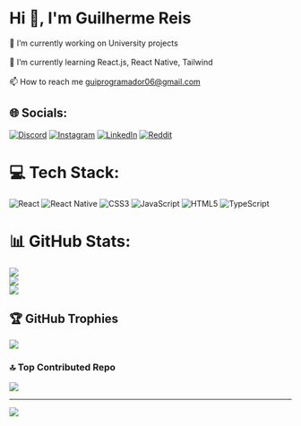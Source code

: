 
# Hi 👋, I'm Guilherme Reis
🔭 I’m currently working on University projects<br><br>🌱 I’m currently learning React.js, React Native, Tailwind<br><br>📫 How to reach me guiprogramador06@gmail.com


## 🌐 Socials:
[![Discord](https://img.shields.io/badge/Discord-%237289DA.svg?logo=discord&logoColor=white)](https://discord.gg/343765700562780170) [![Instagram](https://img.shields.io/badge/Instagram-%23E4405F.svg?logo=Instagram&logoColor=white)](https://instagram.com/http_guireis) [![LinkedIn](https://img.shields.io/badge/LinkedIn-%230077B5.svg?logo=linkedin&logoColor=white)](https://linkedin.com/in/www.linkedin.com/in/guilherme-reis-d3v) [![Reddit](https://img.shields.io/badge/Reddit-%23FF4500.svg?logo=Reddit&logoColor=white)](https://reddit.com/user/Patient-Resident-167) 

# 💻 Tech Stack:
![React](https://img.shields.io/badge/react-%2320232a.svg?style=for-the-badge&logo=react&logoColor=%2361DAFB) ![React Native](https://img.shields.io/badge/react_native-%2320232a.svg?style=for-the-badge&logo=react&logoColor=%2361DAFB) ![CSS3](https://img.shields.io/badge/css3-%231572B6.svg?style=for-the-badge&logo=css3&logoColor=white) ![JavaScript](https://img.shields.io/badge/javascript-%23323330.svg?style=for-the-badge&logo=javascript&logoColor=%23F7DF1E) ![HTML5](https://img.shields.io/badge/html5-%23E34F26.svg?style=for-the-badge&logo=html5&logoColor=white) ![TypeScript](https://img.shields.io/badge/typescript-%23007ACC.svg?style=for-the-badge&logo=typescript&logoColor=white)
# 📊 GitHub Stats:
![](https://github-readme-stats.vercel.app/api?username=guilhermereiiss&theme=transparent&hide_border=false&include_all_commits=false&count_private=false)<br/>
![](https://github-readme-streak-stats.herokuapp.com/?user=guilhermereiiss&theme=transparent&hide_border=false)<br/>
![](https://github-readme-stats.vercel.app/api/top-langs/?username=guilhermereiiss&theme=transparent&hide_border=false&include_all_commits=false&count_private=false&layout=compact)

## 🏆 GitHub Trophies
![](https://github-profile-trophy.vercel.app/?username=guilhermereiiss&theme=transparent&no-frame=false&no-bg=true&margin-w=4)

### 🔝 Top Contributed Repo
![](https://github-contributor-stats.vercel.app/api?username=guilhermereiiss&limit=5&theme=transparent&combine_all_yearly_contributions=true)

---
[![](https://visitcount.itsvg.in/api?id=guilhermereiiss&icon=0&color=1)](https://visitcount.itsvg.in)

<!-- Proudly created with GPRM ( https://gprm.itsvg.in ) -->
